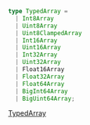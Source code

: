 ```ts
type TypedArray = 
  | Int8Array
  | Uint8Array
  | Uint8ClampedArray
  | Int16Array
  | Uint16Array
  | Int32Array
  | Uint32Array
  | Float16Array
  | Float32Array
  | Float64Array
  | BigInt64Array
  | BigUint64Array;
```

[TypedArray](https://developer.mozilla.org/docs/Web/JavaScript/Reference/Global_Objects/TypedArray)
